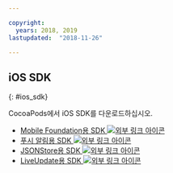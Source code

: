 ```yaml
---

copyright:
  years: 2018, 2019
lastupdated:  "2018-11-26"

---
```


##	iOS SDK
{: #ios_sdk}

CocoaPods에서 iOS SDK를 다운로드하십시오.

* [Mobile Foundation용 SDK ![외부 링크 아이콘](../../icons/launch-glyph.svg "외부 링크 아이콘")](https://cocoapods.org/pods/IBMMobileFirstPlatformFoundation)
* [푸시 알림용 SDK ![외부 링크 아이콘](../../icons/launch-glyph.svg "외부 링크 아이콘")](https://cocoapods.org/pods/IBMMobileFirstPlatformFoundationPush)
* [JSONStore용 SDK ![외부 링크 아이콘](../../icons/launch-glyph.svg "외부 링크 아이콘")](https://cocoapods.org/pods/IBMMobileFirstPlatformFoundationJSONStore)
* [LiveUpdate용 SDK ![외부 링크 아이콘](../../icons/launch-glyph.svg "외부 링크 아이콘")](https://cocoapods.org/pods/IBMMobileFirstPlatformFoundationLiveUpdate)

